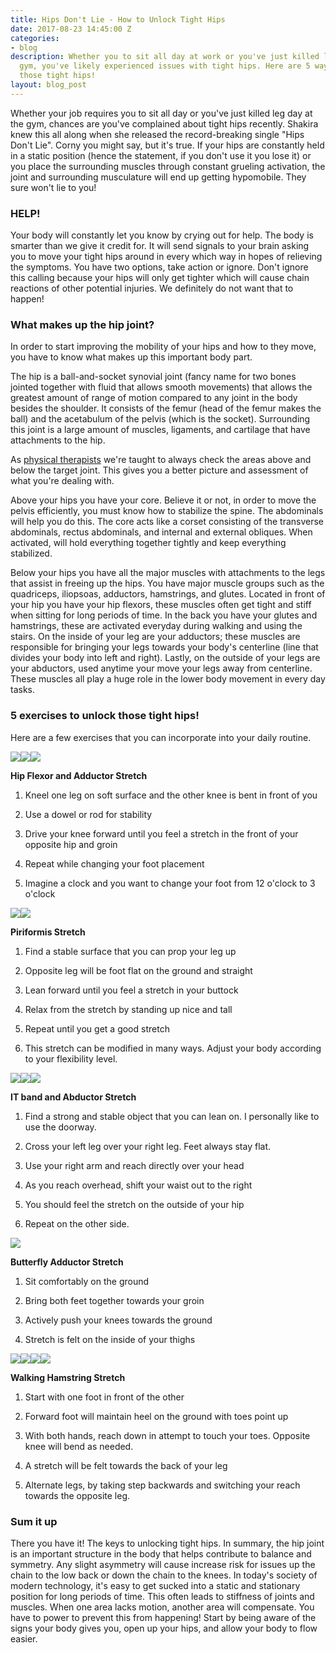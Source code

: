 ```yaml
---
title: Hips Don't Lie - How to Unlock Tight Hips
date: 2017-08-23 14:45:00 Z
categories:
- blog
description: Whether you to sit all day at work or you've just killed leg day at the
  gym, you've likely experienced issues with tight hips. Here are 5 ways to unlock
  those tight hips!
layout: blog_post
---
```


Whether your job requires you to sit all day or you've just killed leg day at the gym, chances are you've complained about tight hips recently. Shakira knew this all along when she released the record-breaking single "Hips Don't Lie". Corny you might say, but it's true. If your hips are constantly held in a static position (hence the statement, if you don't use it you lose it) or you place the surrounding muscles through constant grueling activation, the joint and surrounding musculature will end up getting hypomobile. They sure won't lie to you!

### HELP!

Your body will constantly let you know by crying out for help. The body is smarter than we give it credit for. It will send signals to your brain asking you to move your tight hips around in every which way in hopes of relieving the symptoms. You have two options, take action or ignore. Don't ignore this calling because your hips will only get tighter which will cause chain reactions of other potential injuries. We definitely do not want that to happen!

### What makes up the hip joint?

In order to start improving the mobility of your hips and how to they move, you have to know what makes up this important body part.

The hip is a ball-and-socket synovial joint (fancy name for two bones jointed together with fluid that allows smooth movements) that allows the greatest amount of range of motion compared to any joint in the body besides the shoulder.  It consists of the femur (head of the femur makes the ball) and the acetabulum of the pelvis (which is the socket). Surrounding this joint is a large amount of muscles, ligaments, and cartilage that have attachments to the hip.

As [physical therapists](/#team) we're taught to always check the areas above and below the target joint. This gives you a better picture and assessment of what you're dealing with.

Above your hips you have your core. Believe it or not, in order to move the pelvis efficiently, you must know how to stabilize the spine. The abdominals will help you do this. The core acts like a corset consisting of the transverse abdominals, rectus abdominals, and internal and external obliques. When activated, will hold everything together tightly and keep everything stabilized.

Below your hips you have all the major muscles with attachments to the legs that assist in freeing up the hips.  You have major muscle groups such as the quadriceps, iliopsoas, adductors, hamstrings, and glutes. Located in front of your hip you have your hip flexors, these muscles often get tight and stiff when sitting for long periods of time. In the back you have your glutes and hamstrings, these are activated everyday during walking and using the stairs. On the inside of your leg are your adductors; these muscles are responsible for bringing your legs towards your body's centerline (line that divides your body into left and right). Lastly, on the outside of your legs are your abductors, used anytime your move your legs away from centerline. These muscles all play a huge role in the lower body movement in every day tasks.

### 5 exercises to unlock those tight hips!

Here are a few exercises that you can incorporate into your daily routine.

**![](https://lh6.googleusercontent.com/NL59a8n-ab7weCd0g5onzlyETyheVnfeQItMORSmrJIfsyznptmYvBPOYESzCiY14b4b61rxDQ4KmXTtcDN_RQE--yQl4nv8xrYwahp_jBIgSKNqJgr9f5kfPl8wIWdmR_ZhruYSKumagP8egQ)![](https://lh5.googleusercontent.com/IO8DSU4cWJ_t6d7kcWtaErvNluNItkaS7mpLakQZMQqTzM0gkmzS5ijOvWF4rBaI1B2L0q4XaQjypW1JmIQ314MhxbYkn8iqCoT5Fj7mIcc6xeG6zkYF7XmHrYaLQXoKI0ZrT1oCsMOGq9JYeQ)![](https://lh4.googleusercontent.com/JT_Qp-bbCbNX5HF5wzQi7xqcHS4gcYN902DcMdwdfWlWWVATs9z5Lij7qCjzgbLVTuS9gpeg5SuSEPG9Tu9_p-lN9UvJpFW_6yxx_yol9oz7X0kUxzRr8Fh3BETSXn8c08ZGArDkcl_Wbzimqg)**

**Hip Flexor and Adductor Stretch**

1. Kneel one leg on soft surface and the other knee is bent in front of you

2. Use a dowel or rod for stability

3. Drive your knee forward until you feel a stretch in the front of your opposite hip and groin

4. Repeat while changing your foot placement

5. Imagine a clock and you want to change your foot from 12 o'clock to 3 o'clock

**![](https://lh4.googleusercontent.com/AJpPlSRxaZJJWWsdXnmsx5PRu2TyLzs_bQyifSN7hSYIMhpx7bJ-fteZCMgI8DzQrXxWmYRI_RDnnNdWej4Ou_7x11Fq9xVMe63382hYLksWH9ZOEHBIgM6SIFxdNzbLRA7te_EGJIfLgnKqnQ)![](https://lh4.googleusercontent.com/qhHZ82BcjaYYebW-tZeL2SF7vROGZgp7WuxFY_yMPG2lh3ANWVNw3pfW8p7L-6ra7hy2GeoB9bfRDNAKn2SwunAjl2qCKiNn3AmLGZ-OZ0lEFG_7MR3t96azavhF9lPycRf2nDVy8TzXr35OXw)**

**Piriformis Stretch**

1. Find a stable surface that you can prop your leg up

2. Opposite leg will be foot flat on the ground and straight

3. Lean forward until you feel a stretch in your buttock

4. Relax from the stretch by standing up nice and tall

5. Repeat until you get a good stretch

6. This stretch can be modified in many ways. Adjust your body according to your flexibility level.

**![](https://lh4.googleusercontent.com/SfY-H7eNhdA7ImdC1dTv8wTLnVCz9V549m4TjgPgHknLtmEtV-_ZHhebrqEzBalDboaVOIR73llWJzglnSWzE1rhtPWHP_x7CrkySsj5lUWQeCPIwio6S_kguccC1CN8DENUIoC2Yc8ajqaKtQ)![](https://lh5.googleusercontent.com/5z08oQoiSfsfQrbCF2oE8QUJiYC52fXORZA7cRQsdQ5BmsaRzn4FxErHOgrpuotw0P_2x3sgPZBDOKHQOyK7aCPWTIjINkfwdhlGQuopkj_WlwdYoN0PC8SlCbfg8mc_Rz_x4Hod0F7kxQdACg)![](https://lh4.googleusercontent.com/oHxwMMDZ4nhI3_12amsw7bukQ0B1XGoERW4r7lvuoKxDkrLZbvSYzl2ubExp0yEuk-HbNmf4H2VNOVXvhAVKVLJAO0RLxhlt4MTQCXr4wt2CvL7DglHBTow85q9YCnRwn5wd3Z46plXmxAH0oA)**

**IT band and Abductor Stretch**

1. Find a strong and stable object that you can lean on. I personally like to use the doorway.

2. Cross your left leg over your right leg. Feet always stay flat.

3. Use your right arm and reach directly over your head

4. As you reach overhead, shift your waist out to the right

5. You should feel the stretch on the outside of your hip

6. Repeat on the other side.

**![](https://lh5.googleusercontent.com/OnB9uBnzWXlgD4a2v5eCU4xpqGBbzehPU5i6LuKExZE5LPpnDt7X1L9sgyCiYV84n5v3CfcUjx9encvfOanzmStTNlIb0U2hF_QIUdBbtEzpxUeGW-UIkhN6K70F8c9ZSRRdg3n-K5SvWiQ_Xg)**

**Butterfly Adductor Stretch**

1. Sit comfortably on the ground

2. Bring both feet together towards your groin

3. Actively push your knees towards the ground

4. Stretch is felt on the inside of your thighs

**![](https://lh6.googleusercontent.com/CPpOMSvayZ8eaEmo_GcelDo3qczDLDb2eBmVlD7wBjfz4Q6MDQGb4tJLV5hSdxyxFF5-96oQmfjid1iPZjWHFJCLowzK6xOpk3zeTi9Hp0-4U_GS3IIr_Qoe1ALqH_JpKIWx-5tj9roEQ-8AOQ)![](https://lh3.googleusercontent.com/ULk-57SJEJEy8_0OOV3H-fLB-oLG7X06R0I7B2ewJPpSbxQ7OcDF-vJeE0BVRPx1p-kP5I5bt8azsnL7c5kx1PHxeAIPD-rpNnsj8shTllJatm1Q--TNrN7B-EBN1lZz4qn3IEJBvW1fnCPCbQ)![](https://lh5.googleusercontent.com/Yat5rgm2jjnmF-4IGSKGxO-wj_ElenueG-Ynd1JYVJjWaKcgxjAY_evtz0LNoMLe6BXOvvOaBcn-f3FYFvouwswW6oozAnsvoj0FdBLcG4FxIUjIMO8ItrL-oINhrttVml6dXLNImCEiD2E0fg)![](https://lh6.googleusercontent.com/A6ZGbZTxcscScVbTsANVxmpbHj2xI9jUZkiOlmpMcMyu29L8FvCQ_RRsSDEEgBnHU0X3BcY2bDo7KL7ZmToLX030G54ZTeJxMZSNV5wQkalDe2iSYPSBXJph4EJqu0RQ10Sd76ZNkXw8Dh9bsw)**

**Walking Hamstring Stretch**

1. Start with one foot in front of the other

2. Forward foot will maintain heel on the ground with toes point up

3. With both hands, reach down in attempt to touch your toes. Opposite knee will bend as needed.

4. A stretch will be felt towards the back of your leg

5. Alternate legs, by taking step backwards and switching your reach towards the opposite leg.

### Sum it up

There you have it! The keys to unlocking tight hips. In summary, the hip joint is an important structure in the body that helps contribute to balance and symmetry. Any slight asymmetry will cause increase risk for issues up the chain to the low back or down the chain to the knees. In today's society of modern technology, it's easy to get sucked into a static and stationary position for long periods of time. This often leads to stiffness of joints and muscles. When one area lacks motion, another area will compensate. You have to power to prevent this from happening! Start by being aware of the signs your body gives you, open up your hips, and allow your body to flow easier. 